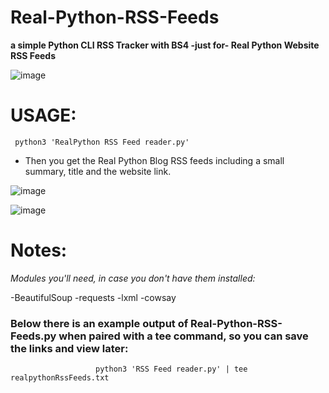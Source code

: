 # Real-Python-RSS-Feeds
**a simple Python CLI RSS  Tracker with BS4 -just for- Real Python Website RSS Feeds**

![image](https://user-images.githubusercontent.com/59505246/137634115-7484832d-a257-4ddc-acdc-9b62e98a0df5.png)

# USAGE:
     python3 'RealPython RSS Feed reader.py' 

- Then you get the Real Python Blog RSS feeds including a small summary, title and the website link.

![image](https://user-images.githubusercontent.com/59505246/137634036-c51c806e-34dd-408b-8ec6-a0733271111a.png)


![image](https://user-images.githubusercontent.com/59505246/137633988-cae6d5d2-cda9-4103-88af-a9aae6fa3b89.png)

# Notes:

*Modules you'll need, in case you don't have them installed:*

-BeautifulSoup 
-requests
-lxml
-cowsay 

### Below there is an example output of Real-Python-RSS-Feeds.py when paired with a tee command, so you can save the links and view later:
                       python3 'RSS Feed reader.py' | tee realpythonRssFeeds.txt
